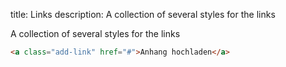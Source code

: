 title: Links
description: A collection of several styles for the links

A collection of several styles for the links

```html
<a class="add-link" href="#">Anhang hochladen</a>
```
